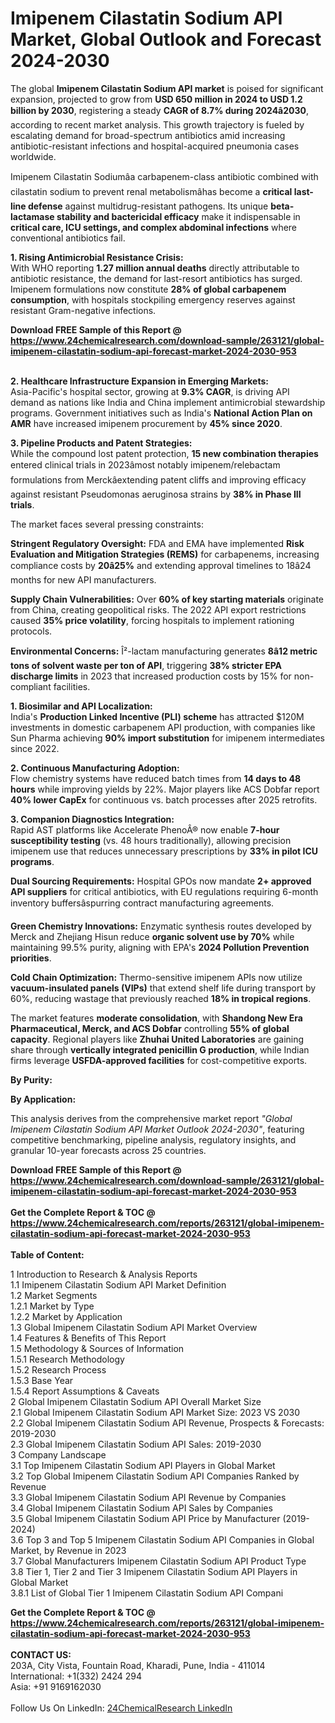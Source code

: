 <h1>Imipenem Cilastatin Sodium API Market, Global Outlook and Forecast 2024-2030</h1><p>The global <strong>Imipenem Cilastatin Sodium API market</strong> is poised for significant expansion, projected to grow from <strong>USD 650 million in 2024 to USD 1.2 billion by 2030</strong>, registering a steady <strong>CAGR of 8.7% during 2024â2030</strong>, according to recent market analysis. This growth trajectory is fueled by escalating demand for broad-spectrum antibiotics amid increasing antibiotic-resistant infections and hospital-acquired pneumonia cases worldwide.</p><p>Imipenem Cilastatin Sodiumâa carbapenem-class antibiotic combined with cilastatin sodium to prevent renal metabolismâhas become a <strong>critical last-line defense</strong> against multidrug-resistant pathogens. Its unique <strong>beta-lactamase stability and bactericidal efficacy</strong> make it indispensable in <strong>critical care, ICU settings, and complex abdominal infections</strong> where conventional antibiotics fail.</p><p><strong>1. Rising Antimicrobial Resistance Crisis:</strong><br>
With WHO reporting <strong>1.27 million annual deaths</strong> directly attributable to antibiotic resistance, the demand for last-resort antibiotics has surged. Imipenem formulations now constitute <strong>28% of global carbapenem consumption</strong>, with hospitals stockpiling emergency reserves against resistant Gram-negative infections.</p><div><b>Download FREE Sample of this Report @ 
            <a href="https://www.24chemicalresearch.com/download-sample/263121/global-imipenem-cilastatin-sodium-api-forecast-market-2024-2030-953">
            https://www.24chemicalresearch.com/download-sample/263121/global-imipenem-cilastatin-sodium-api-forecast-market-2024-2030-953</a></b></div><br><p><strong>2. Healthcare Infrastructure Expansion in Emerging Markets:</strong><br>
Asia-Pacific's hospital sector, growing at <strong>9.3% CAGR</strong>, is driving API demand as nations like India and China implement antimicrobial stewardship programs. Government initiatives such as India's <strong>National Action Plan on AMR</strong> have increased imipenem procurement by <strong>45% since 2020</strong>.</p><p><strong>3. Pipeline Products and Patent Strategies:</strong><br>
While the compound lost patent protection, <strong>15 new combination therapies</strong> entered clinical trials in 2023âmost notably imipenem/relebactam formulations from Merckâextending patent cliffs and improving efficacy against resistant Pseudomonas aeruginosa strains by <strong>38% in Phase III trials</strong>.</p><p>The market faces several pressing constraints:</p><p><strong>Stringent Regulatory Oversight:</strong> FDA and EMA have implemented <strong>Risk Evaluation and Mitigation Strategies (REMS)</strong> for carbapenems, increasing compliance costs by <strong>20â25%</strong> and extending approval timelines to 18â24 months for new API manufacturers.</p><p><strong>Supply Chain Vulnerabilities:</strong> Over <strong>60% of key starting materials</strong> originate from China, creating geopolitical risks. The 2022 API export restrictions caused <strong>35% price volatility</strong>, forcing hospitals to implement rationing protocols.</p><p><strong>Environmental Concerns:</strong> Î²-lactam manufacturing generates <strong>8â12 metric tons of solvent waste per ton of API</strong>, triggering <strong>38% stricter EPA discharge limits</strong> in 2023 that increased production costs by 15% for non-compliant facilities.</p><p><strong>1. Biosimilar and API Localization:</strong><br>
India's <strong>Production Linked Incentive (PLI) scheme</strong> has attracted $120M investments in domestic carbapenem API production, with companies like Sun Pharma achieving <strong>90% import substitution</strong> for imipenem intermediates since 2022.</p><p><strong>2. Continuous Manufacturing Adoption:</strong><br>
Flow chemistry systems have reduced batch times from <strong>14 days to 48 hours</strong> while improving yields by 22%. Major players like ACS Dobfar report <strong>40% lower CapEx</strong> for continuous vs. batch processes after 2025 retrofits.</p><p><strong>3. Companion Diagnostics Integration:</strong><br>
Rapid AST platforms like Accelerate PhenoÂ® now enable <strong>7-hour susceptibility testing</strong> (vs. 48 hours traditionally), allowing precision imipenem use that reduces unnecessary prescriptions by <strong>33% in pilot ICU programs</strong>.</p><p><strong>Dual Sourcing Requirements:</strong> Hospital GPOs now mandate <strong>2+ approved API suppliers</strong> for critical antibiotics, with EU regulations requiring 6-month inventory buffersâspurring contract manufacturing agreements.</p><p><strong>Green Chemistry Innovations:</strong> Enzymatic synthesis routes developed by Merck and Zhejiang Hisun reduce <strong>organic solvent use by 70%</strong> while maintaining 99.5% purity, aligning with EPA's <strong>2024 Pollution Prevention priorities</strong>.</p><p><strong>Cold Chain Optimization:</strong> Thermo-sensitive imipenem APIs now utilize <strong>vacuum-insulated panels (VIPs)</strong> that extend shelf life during transport by 60%, reducing wastage that previously reached <strong>18% in tropical regions</strong>.</p><p>The market features <strong>moderate consolidation</strong>, with <strong>Shandong New Era Pharmaceutical, Merck, and ACS Dobfar</strong> controlling <strong>55% of global capacity</strong>. Regional players like <strong>Zhuhai United Laboratories</strong> are gaining share through <strong>vertically integrated penicillin G production</strong>, while Indian firms leverage <strong>USFDA-approved facilities</strong> for cost-competitive exports.</p><p><strong>By Purity:</strong></p><p><strong>By Application:</strong></p><p>This analysis derives from the comprehensive market report <em>"Global Imipenem Cilastatin Sodium API Market Outlook 2024-2030"</em>, featuring competitive benchmarking, pipeline analysis, regulatory insights, and granular 10-year forecasts across 25 countries.</p><div><b>Download FREE Sample of this Report @ 
            <a href="https://www.24chemicalresearch.com/download-sample/263121/global-imipenem-cilastatin-sodium-api-forecast-market-2024-2030-953">
            https://www.24chemicalresearch.com/download-sample/263121/global-imipenem-cilastatin-sodium-api-forecast-market-2024-2030-953</a></b></div><br><div><b>Get the Complete Report & TOC @ 
            <a href="https://www.24chemicalresearch.com/reports/263121/global-imipenem-cilastatin-sodium-api-forecast-market-2024-2030-953">
            https://www.24chemicalresearch.com/reports/263121/global-imipenem-cilastatin-sodium-api-forecast-market-2024-2030-953</a></b></div><br>
            <b>Table of Content:</b><p>1 Introduction to Research & Analysis Reports<br />
    1.1 Imipenem Cilastatin Sodium API Market Definition<br />
    1.2 Market Segments<br />
        1.2.1 Market by Type<br />
        1.2.2 Market by Application<br />
    1.3 Global Imipenem Cilastatin Sodium API Market Overview<br />
    1.4 Features & Benefits of This Report<br />
    1.5 Methodology & Sources of Information<br />
        1.5.1 Research Methodology<br />
        1.5.2 Research Process<br />
        1.5.3 Base Year<br />
        1.5.4 Report Assumptions & Caveats<br />
2 Global Imipenem Cilastatin Sodium API Overall Market Size<br />
    2.1 Global Imipenem Cilastatin Sodium API Market Size: 2023 VS 2030<br />
    2.2 Global Imipenem Cilastatin Sodium API Revenue, Prospects & Forecasts: 2019-2030<br />
    2.3 Global Imipenem Cilastatin Sodium API Sales: 2019-2030<br />
3 Company Landscape<br />
    3.1 Top Imipenem Cilastatin Sodium API Players in Global Market<br />
    3.2 Top Global Imipenem Cilastatin Sodium API Companies Ranked by Revenue<br />
    3.3 Global Imipenem Cilastatin Sodium API Revenue by Companies<br />
    3.4 Global Imipenem Cilastatin Sodium API Sales by Companies<br />
    3.5 Global Imipenem Cilastatin Sodium API Price by Manufacturer (2019-2024)<br />
    3.6 Top 3 and Top 5 Imipenem Cilastatin Sodium API Companies in Global Market, by Revenue in 2023<br />
    3.7 Global Manufacturers Imipenem Cilastatin Sodium API Product Type<br />
    3.8 Tier 1, Tier 2 and Tier 3 Imipenem Cilastatin Sodium API Players in Global Market<br />
        3.8.1 List of Global Tier 1 Imipenem Cilastatin Sodium API Compani</p><div><b>Get the Complete Report & TOC @ 
            <a href="https://www.24chemicalresearch.com/reports/263121/global-imipenem-cilastatin-sodium-api-forecast-market-2024-2030-953">
            https://www.24chemicalresearch.com/reports/263121/global-imipenem-cilastatin-sodium-api-forecast-market-2024-2030-953</a></b></div><br><b>CONTACT US:</b><br>
            203A, City Vista, Fountain Road, Kharadi, Pune, India - 411014<br>
            International: +1(332) 2424 294<br>
            Asia: +91 9169162030 <br><br>
            Follow Us On LinkedIn: <a href="https://www.linkedin.com/company/24chemicalresearch/">24ChemicalResearch LinkedIn</a>